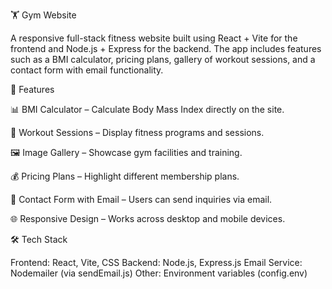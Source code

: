 🏋️ Gym Website

A responsive full-stack fitness website built using React + Vite for the frontend and Node.js + Express for the backend. The app includes features such as a BMI calculator, pricing plans, gallery of workout sessions, and a contact form with email functionality.

🚀 Features

📊 BMI Calculator – Calculate Body Mass Index directly on the site.

💪 Workout Sessions – Display fitness programs and sessions.

🖼️ Image Gallery – Showcase gym facilities and training.

💰 Pricing Plans – Highlight different membership plans.

📧 Contact Form with Email – Users can send inquiries via email.

🌐 Responsive Design – Works across desktop and mobile devices.

🛠️ Tech Stack

Frontend: React, Vite, CSS
Backend: Node.js, Express.js
Email Service: Nodemailer (via sendEmail.js)
Other: Environment variables (config.env)
